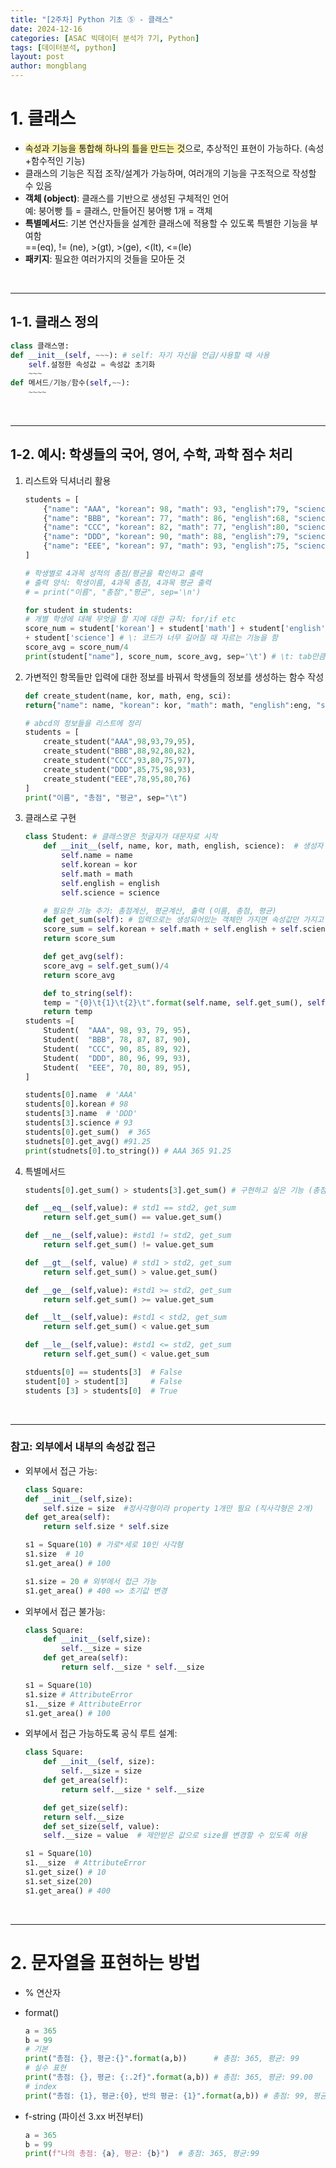 ```yaml
---
title: "[2주차] Python 기초 ⑤ - 클래스"
date: 2024-12-16
categories: [ASAC 빅데이터 분석가 7기, Python]
tags: [데이터분석, python]
layout: post
author: mongblang
---
```


# **1. 클래스**
- <span style="background-color:#fff5b1"> 속성과 기능을 통합해 하나의 틀을 만드는 것</span>으로, 추상적인 표현이 가능하다. (속성+함수적인 기능)
- 클래스의 기능은 직접 조작/설계가 가능하며, 여러개의 기능을 구조적으로 작성할 수 있음
- **객체 (object)**: 클래스를 기반으로 생성된 구체적인 언어  
    예: 붕어빵 틀 = 클래스, 만들어진 붕어빵 1개 = 객체
- **특별메서드**: 기본 연산자들을 설계한 클래스에 적용할 수 있도록 특별한 기능을 부여함  
    ==(eq), != (ne), >(gt), >(ge), <(lt), <=(le)
- **패키지**: 필요한 여러가지의 것들을 모아둔 것

&nbsp;  

---

## **1-1. 클래스 정의**

```python
class 클래스명: 
def __init__(self, ~~~): # self: 자기 자신을 언급/사용할 때 사용 
    self.설정한 속성값 = 속성값 초기화
    ~~~
def 메서드/기능/함수(self,~~): 
    ~~~~
```

&nbsp;  

---

## **1-2. 예시: 학생들의 국어, 영어, 수학, 과학 점수 처리**

1. 리스트와 딕셔너리 활용  

    ```python
    students = [
        {"name": "AAA", "korean": 98, "math": 93, "english":79, "science":95},
        {"name": "BBB", "korean": 77, "math": 86, "english":68, "science":90},
        {"name": "CCC", "korean": 82, "math": 77, "english":80, "science":93},
        {"name": "DDD", "korean": 90, "math": 88, "english":79, "science":95},
        {"name": "EEE", "korean": 97, "math": 93, "english":75, "science":87}
    ]

    # 학생별로 4과목 성적의 총점/평균을 확인하고 출력
    # 출력 양식: 학생이름, 4과목 총점, 4과목 평균 출력
    # = print("이름", "총점","평균", sep='\n')

    for student in students:
    # 개별 학생에 대해 무엇을 할 지에 대한 규칙: for/if etc
    score_num = student['korean'] + student['math'] + student['english'] \
    + student['science'] # \: 코드가 너무 길어질 때 자르는 기능을 함
    score_avg = score_num/4
    print(student["name"], score_num, score_avg, sep='\t') # \t: tab만큼 스페이싱
    ```

2. 가변적인 항목들만 입력에 대한 정보를 바꿔서 학생들의 정보를 생성하는 함수 작성

    ```python
    def create_student(name, kor, math, eng, sci):
    return{"name": name, "korean": kor, "math": math, "english":eng, "science": sci} # 키값만 고정

    # abcd의 정보들을 리스트에 정리
    students = [
        create_student("AAA",98,93,79,95),
        create_student("BBB",88,92,80,82),
        create_student("CCC",93,80,75,97),
        create_student("DDD",85,75,98,93),
        create_student("EEE",78,95,80,76)
    ]
    print("이름", "총점", "평균", sep="\t")
    ```

3. 클래스로 구현 

    ```python
    class Student: # 클래스명은 첫글자가 대문자로 시작
        def __init__(self, name, kor, math, english, science):  # 생성자
            self.name = name
            self.korean = kor
            self.math = math
            self.english = english
            self.science = science

        # 필요한 기능 추가: 총점계산, 평균계산, 출력 (이름, 총점, 평균)
        def get_sum(self): # 입력으로는 생성되어있는 객체만 가지면 속성값만 가지고 더함
        score_sum = self.korean + self.math + self.english + self.science
        return score_sum

        def get_avg(self):
        score_avg = self.get_sum()/4
        return score_avg

        def to_string(self):
        temp = "{0}\t{1}\t{2}\t".format(self.name, self.get_sum(), self.get_avg)  # get_sum은 함수로 호출하기 때문에 괄호
        return temp
    students =[
        Student(  "AAA", 98, 93, 79, 95),
        Student(  "BBB", 78, 87, 87, 90),
        Student(  "CCC", 90, 85, 89, 92),
        Student(  "DDD", 80, 96, 99, 93),
        Student(  "EEE", 70, 80, 89, 95),
    ]

    students[0].name  # 'AAA'
    students[0].korean # 98
    students[3].name  # 'DDD'
    students[3].science # 93 
    students[0].get_sum()  # 365
    studnets[0].get_avg() #91.25
    print(studnets[0].to_string()) # AAA 365 91.25
    ```

4. 특별메서드

    ```python
    students[0].get_sum() > students[3].get_sum() # 구현하고 싶은 기능 (총점 비교)

    def __eq__(self,value): # std1 == std2, get_sum
        return self.get_sum() == value.get_sum()

    def __ne__(self,value): #std1 != std2, get_sum
        return self.get_sum() != value.get_sum

    def __gt__(self, value) # std1 > std2, get_sum
        return self.get_sum() > value.get_sum()

    def __ge__(self,value): #std1 >= std2, get_sum
        return self.get_sum() >= value.get_sum

    def __lt__(self,value): #std1 < std2, get_sum
        return self.get_sum() < value.get_sum

    def __le__(self,value): #std1 <= std2, get_sum
        return self.get_sum() < value.get_sum

    stduents[0] == students[3]  # False
    student[0] > student[3]     # False
    students [3] > students[0]  # True
    ```

&nbsp;  

---

### 참고: 외부에서 내부의 속성값 접근
- 외부에서 접근 가능:

    ```python
    class Square:
    def __init__(self,size):
        self.size = size  #정사각형이라 property 1개만 필요 (직사각형은 2개)
    def get_area(self):
        return self.size * self.size
    
    s1 = Square(10) # 가로*세로 10인 사각형
    s1.size  # 10
    s1.get_area() # 100

    s1.size = 20 # 외부에서 접근 가능
    s1.get_area() # 400 => 초기값 변경
    ```

- 외부에서 접근 불가능:

    ```python
    class Square:
        def __init__(self,size):
            self.__size = size 
        def get_area(self):
            return self.__size * self.__size
    
    s1 = Square(10)
    s1.size # AttributeError
    s1.__size # AttributeError
    s1.get_area() # 100
    ```

- 외부에서 접근 가능하도록 공식 루트 설계:

    ```python
    class Square:
        def __init__(self, size):
            self.__size = size
        def get_area(self):
            return self.__size * self.__size

        def get_size(self):
        return self.__size
        def set_size(self, value):
        self.__size = value  # 제안받은 값으로 size를 변경할 수 있도록 허용
    
    s1 = Square(10)
    s1.__size  # AttributeError
    s1.get_size() # 10
    s1.set_size(20)
    s1.get_area() # 400
    ```

&nbsp;  


--- 

# **2. 문자열을 표현하는 방법**

- % 연산자
- format()

    ```python
    a = 365
    b = 99
    # 기본 
    print("총점: {}, 평균:{}".format(a,b))      # 총점: 365, 평균: 99
    # 실수 표현 
    print("총점: {}, 평균: {:.2f}".format(a,b)) # 총점: 365, 평균: 99.00
    # index
    print("총점: {1}, 평균:{0}, 반의 평균: {1}".format(a,b)) # 총점: 99, 평균: 365, 반의 평균: 99 
    ```

- f-string (파이선 3.xx 버전부터)

    ```python
    a = 365
    b = 99
    print(f"나의 총점: {a}, 평균: {b}")  # 총점: 365, 평균:99 
    ```
